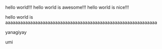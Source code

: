 hello world!!!
hello world is awesome!!!
hello world is nice!!!


hello world is aaaaaaaaaaaaaaaaaaaaaaaaaaaaaaaaaaaaaaaaaaaaaaaaaaaaaaaaaaaaa

yanagiyay

umi